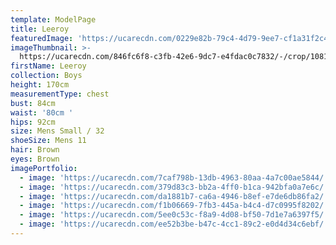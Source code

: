 ```yaml
---
template: ModelPage
title: Leeroy
featuredImage: 'https://ucarecdn.com/0229e82b-79c4-4d79-9ee7-cf1a31f2c415/'
imageThumbnail: >-
  https://ucarecdn.com/846fc6f8-c3fb-42e6-9dc7-e4fdac0c7832/-/crop/1081x1669/286,600/-/preview/
firstName: Leeroy
collection: Boys
height: 170cm
measurementType: chest
bust: 84cm
waist: '80cm '
hips: 92cm
size: Mens Small / 32
shoeSize: Mens 11
hair: Brown
eyes: Brown
imagePortfolio:
  - image: 'https://ucarecdn.com/7caf798b-13db-4963-80aa-4a7c00ae5844/'
  - image: 'https://ucarecdn.com/379d83c3-bb2a-4ff0-b1ca-942bfa0a7e6c/'
  - image: 'https://ucarecdn.com/da1881b7-ca6a-4946-b8ef-e7de6db86fa2/'
  - image: 'https://ucarecdn.com/f1b06669-7fb3-445a-b4c4-d7c0995f8202/'
  - image: 'https://ucarecdn.com/5ee0c53c-f8a9-4d08-bf50-7d1e7a6397f5/'
  - image: 'https://ucarecdn.com/ee52b3be-b47c-4cc1-89c2-e0d4d34c6ebf/'
---
```


